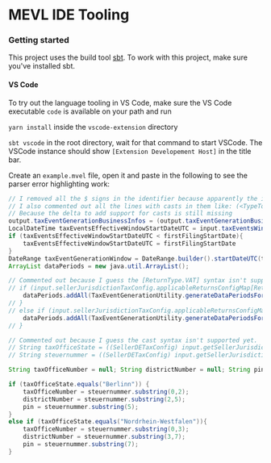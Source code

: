 MEVL IDE Tooling
==========

### Getting started
This project uses the build tool [sbt](https://www.scala-sbt.org). To work with this project, make sure you've installed sbt.

#### VS Code
To try out the language tooling in VS Code, make sure the VS Code executable `code` is available on your path and run

`yarn install` inside the `vscode-extension` directory

`sbt vscode` in the root directory, wait for that command to start VSCode. The VSCode instance should show `[Extension Developement Host]` in the title bar.

Create an `example.mvel` file, open it and paste in the following to see the parser error highlighting work:
```java
// I removed all the $ signs in the identifier because apparently the identifier parser regex doesn't allow them.
// I also commented out all the lines with casts in them like: (<TypeToCastTo>) <expression>>
// Because the delta to add support for casts is still missing
output.taxEventGenerationBusinessInfos = (output.taxEventGenerationBusinessInfos == null ? new java.util.ArrayList() : output.taxEventGenerationBusinessInfos);
LocalDateTime taxEventsEffectiveWindowStartDateUTC = input.taxEventsWindowStartDateUTC;
if (taxEventsEffectiveWindowStartDateUTC < firstFilingStartDate){
	taxEventsEffectiveWindowStartDateUTC = firstFilingStartDate
}
DateRange taxEventGenerationWindow = DateRange.builder().startDateUTC(taxEventsEffectiveWindowStartDateUTC).endDateUTC(input.taxEventsWindowEndDateUTC).build();
ArrayList dataPeriods = new java.util.ArrayList();

// Commented out because I guess the [ReturnType.VAT] syntax isn't supported.
// if (input.sellerJurisdictionTaxConfig.applicableReturnsConfigMap[ReturnType.VAT].filingFrequencyInMonths.equals(3)){
    dataPeriods.addAll(TaxEventGenerationUtility.generateDataPeriodsForWindow(taxEventGenerationWindow, "JANUARY-MARCH;APRIL-JUNE;JULY-SEPTEMBER;OCTOBER-DECEMBER;"));
// }
// else if (input.sellerJurisdictionTaxConfig.applicableReturnsConfigMap[ReturnType.VAT].filingFrequencyInMonths.equals(1)){
    dataPeriods.addAll(TaxEventGenerationUtility.generateDataPeriodsForWindow(taxEventGenerationWindow, "JANUARY-JANUARY;FEBRUARY-FEBRUARY;MARCH-MARCH;APRIL-APRIL;MAY-MAY;JUNE-JUNE;JULY-JULY;AUGUST-AUGUST;SEPTEMBER-SEPTEMBER;OCTOBER-OCTOBER;NOVEMBER-NOVEMBER;DECEMBER-DECEMBER;"));
// }

// Commented out because I guess the cast syntax isn't supported yet.
// String taxOfficeState = ((SellerDETaxConfig) input.getSellerJurisdictionTaxConfig()).getTaxOfficeInfo().getAddress.getStateOrRegion();
// String steuernummer = ((SellerDETaxConfig) input.getSellerJurisdictionTaxConfig()).getSteuernummer();

String taxOfficeNumber = null; String districtNumber = null; String pin = null;

if (taxOfficeState.equals("Berlinn")) {
    taxOfficeNumber = steuernummer.substring(0,2);
    districtNumber = steuernummer.substring(2,5);
    pin = steuernummer.substring(5);
}
else if (taxOfficeState.equals("Nordrhein-Westfalen")){
    taxOfficeNumber = steuernummer.substring(0,3);
    districtNumber = steuernummer.substring(3,7);
    pin = steuernummer.substring(7);
}
```
